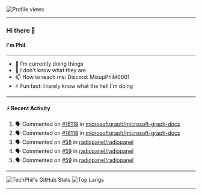 ![Profile views](https://gpvc.arturio.dev/TechPhil)

---

### Hi there 👋
#### I'm Phil

---

- 🔭 I’m currently doing things
- 🌱 I don't know what they are
- 📫 How to reach me: Discord: MixupPhil#0001
- ⚡ Fun fact: I rarely know what the hell I'm doing

---

#### ⚡ Recent Activity
<!--START_SECTION:activity-->
1. 🗣 Commented on [#16118](https://github.com//microsoftgraph/microsoft-graph-docs/issues/16118) in [microsoftgraph/microsoft-graph-docs](https://github.com//microsoftgraph/microsoft-graph-docs)
2. 🗣 Commented on [#16118](https://github.com//microsoftgraph/microsoft-graph-docs/issues/16118) in [microsoftgraph/microsoft-graph-docs](https://github.com//microsoftgraph/microsoft-graph-docs)
3. 🗣 Commented on [#58](https://github.com//radiopanel/radiopanel/issues/58) in [radiopanel/radiopanel](https://github.com//radiopanel/radiopanel)
4. 🗣 Commented on [#59](https://github.com//radiopanel/radiopanel/issues/59) in [radiopanel/radiopanel](https://github.com//radiopanel/radiopanel)
5. 🗣 Commented on [#59](https://github.com//radiopanel/radiopanel/issues/59) in [radiopanel/radiopanel](https://github.com//radiopanel/radiopanel)
<!--END_SECTION:activity-->

---

![TechPhil's GitHub Stats](https://github-readme-stats.vercel.app/api?username=techphil&count_private=true)
![Top Langs](https://github-readme-stats.vercel.app/api/top-langs/?username=techphil)

---
